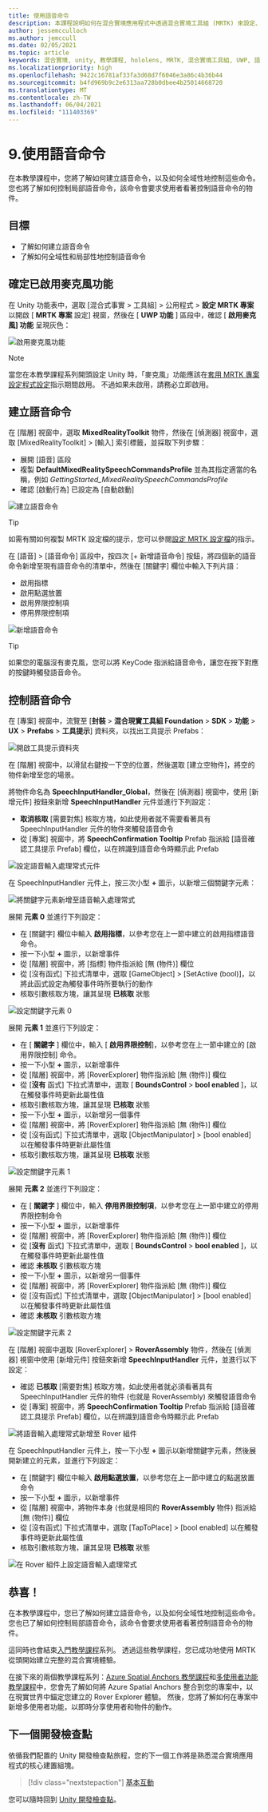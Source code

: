 ```yaml
---
title: 使用語音命令
description: 本課程說明如何在混合實境應用程式中透過混合實境工具組 (MRTK) 來設定、建立及使用語音命令。
author: jessemcculloch
ms.author: jemccull
ms.date: 02/05/2021
ms.topic: article
keywords: 混合實境, unity, 教學課程, hololens, MRTK, 混合實境工具組, UWP, 語音命令, 語音輸入
ms.localizationpriority: high
ms.openlocfilehash: 9422c16781af33fa3d68d7f6046e3a86c4b36b44
ms.sourcegitcommit: b4fd969b9c2e6313aa728b0dbee4b25014668720
ms.translationtype: MT
ms.contentlocale: zh-TW
ms.lasthandoff: 06/04/2021
ms.locfileid: "111403369"
---
```

# <a name="9-using-speech-commands"></a>9.使用語音命令

在本教學課程中，您將了解如何建立語音命令，以及如何全域性地控制這些命令。 您也將了解如何控制局部語音命令，該命令會要求使用者看著控制語音命令的物件。

## <a name="objectives"></a>目標

* 了解如何建立語音命令
* 了解如何全域性和局部性地控制語音命令

## <a name="ensuring-the-microphone-capability-is-enabled"></a>確定已啟用麥克風功能

在 Unity 功能表中，選取 [混合式事實 > 工具組] > 公用程式 > **設定 MRTK 專案** 以開啟 [ **MRTK 專案** 設定] 視窗，然後在 [ **UWP 功能** ] 區段中，確認 [ **啟用麥克風] 功能** 呈現灰色：

![啟用麥克風功能](images/mr-learning-base/base-09-section1-step1-1.png)

> [!NOTE]
> 當您在本教學課程系列開頭設定 Unity 時，「麥克風」功能應該在[套用 MRTK 專案設定程式設定](mr-learning-base-02.md#creating-the-scene-and-configuring-mrtk)指示期間啟用。 不過如果未啟用，請務必立即啟用。

## <a name="creating-speech-commands"></a>建立語音命令

在 [階層] 視窗中，選取 **MixedRealityToolkit** 物件，然後在 [偵測器] 視窗中，選取 [MixedRealityToolkit] > [輸入] 索引標籤，並採取下列步驟：

* 展開 [語音] 區段
* 複製 **DefaultMixedRealitySpeechCommandsProfile** 並為其指定適當的名稱，例如 _GettingStarted_MixedRealitySpeechCommandsProfile_
* 確認 [啟動行為] 已設定為 [自動啟動]

![建立語音命令](images/mr-learning-base/base-09-section2-step1-1.png)

> [!TIP]
> 如需有關如何複製 MRTK 設定檔的提示，您可以參閱[設定 MRTK 設定檔](mr-learning-base-03.md)的指示。

在 [語音] > [語音命令] 區段中，按四次 [+ 新增語音命令] 按鈕，將四個新的語音命令新增至現有語音命令的清單中，然後在 [關鍵字] 欄位中輸入下列片語：

* 啟用指標
* 啟用點選放置
* 啟用界限控制項
* 停用界限控制項

![新增語音命令](images/mr-learning-base/base-09-section2-step1-2.png)

> [!TIP]
> 如果您的電腦沒有麥克風，您可以將 KeyCode 指派給語音命令，讓您在按下對應的按鍵時觸發語音命令。

## <a name="controlling-speech-commands"></a>控制語音命令

在 [專案] 視窗中，流覽至 [**封裝**  >  **混合現實工具組 Foundation**  >  **SDK**  >  **功能**  >  **UX**  >  **Prefabs**  >  **工具提示**] 資料夾，以找出工具提示 Prefabs：

![開啟工具提示資料夾](images/mr-learning-base/base-09-section3-step1-1.png)

在 [階層] 視窗中，以滑鼠右鍵按一下空的位置，然後選取 [建立空物件]，將空的物件新增至您的場景。

將物件命名為 **SpeechInputHandler_Global**，然後在 [偵測器] 視窗中，使用 [新增元件] 按鈕來新增 **SpeechInputHandler** 元件並進行下列設定：

* **取消核取** [需要對焦] 核取方塊，如此使用者就不需要看著具有 SpeechInputHandler 元件的物件來觸發語音命令
* 從 [專案] 視窗中，將 **SpeechConfirmation Tooltip** Prefab 指派給 [語音確認工具提示 Prefab] 欄位，以在辨識到語音命令時顯示此 Prefab

![設定語音輸入處理常式元件](images/mr-learning-base/base-09-section3-step1-2.png)

在 SpeechInputHandler 元件上，按三次小型 **+** 圖示，以新增三個關鍵字元素：

![將關鍵字元素新增至語音輸入處理常式](images/mr-learning-base/base-09-section3-step1-3.png)

展開 **元素 0** 並進行下列設定：

* 在 [關鍵字] 欄位中輸入 **啟用指標**，以參考您在上一節中建立的啟用指標語音命令。
* 按一下小型 **+** 圖示，以新增事件
* 從 [階層] 視窗中，將 [指標] 物件指派給 [無 (物件)] 欄位
* 從 [沒有函式] 下拉式清單中，選取 [GameObject] > [SetActive (bool)]，以將此函式設定為觸發事件時所要執行的動作
* 核取引數核取方塊，讓其呈現 **已核取** 狀態

![設定關鍵字元素 0](images/mr-learning-base/base-09-section3-step1-4.png)

展開 **元素 1** 並進行下列設定：

* 在 [ **關鍵字** ] 欄位中，輸入 [ **啟用界限控制**]，以參考您在上一節中建立的 [啟用界限控制] 命令。
* 按一下小型 **+** 圖示，以新增事件
* 從 [階層] 視窗中，將 [RoverExplorer] 物件指派給 [無 (物件)] 欄位
* 從 [**沒有** 函式] 下拉式清單中，選取 [ **BoundsControl**  >  **bool enabled** ]，以在觸發事件時更新此屬性值
* 核取引數核取方塊，讓其呈現 **已核取** 狀態
* 按一下小型 **+** 圖示，以新增另一個事件
* 從 [階層] 視窗中，將 [RoverExplorer] 物件指派給 [無 (物件)] 欄位
* 從 [沒有函式] 下拉式清單中，選取 [ObjectManipulator] > [bool enabled] 以在觸發事件時更新此屬性值
* 核取引數核取方塊，讓其呈現 **已核取** 狀態

![設定關鍵字元素 1](images/mr-learning-base/base-09-section3-step1-5.png)

展開 **元素 2** 並進行下列設定：

* 在 [ **關鍵字** ] 欄位中，輸入 **停用界限控制項**，以參考您在上一節中建立的停用界限控制命令
* 按一下小型 **+** 圖示，以新增事件
* 從 [階層] 視窗中，將 [RoverExplorer] 物件指派給 [無 (物件)] 欄位
* 從 [**沒有** 函式] 下拉式清單中，選取 [ **BoundsControl**  >  **bool enabled** ]，以在觸發事件時更新此屬性值
* 確認 **未核取** 引數核取方塊
* 按一下小型 **+** 圖示，以新增另一個事件
* 從 [階層] 視窗中，將 [RoverExplorer] 物件指派給 [無 (物件)] 欄位
* 從 [沒有函式] 下拉式清單中，選取 [ObjectManipulator] > [bool enabled] 以在觸發事件時更新此屬性值
* 確認 **未核取** 引數核取方塊

![設定關鍵字元素 2](images/mr-learning-base/base-09-section3-step1-6.png)

在 [階層] 視窗中選取 [RoverExplorer] > **RoverAssembly** 物件，然後在 [偵測器] 視窗中使用 [新增元件] 按鈕來新增 **SpeechInputHandler** 元件，並進行以下設定：

* 確認 **已核取** [需要對焦] 核取方塊，如此使用者就必須看著具有 SpeechInputHandler 元件的物件 (也就是 RoverAssembly) 來觸發語音命令
* 從 [專案] 視窗中，將 **SpeechConfirmation Tooltip** Prefab 指派給 [語音確認工具提示 Prefab] 欄位，以在辨識到語音命令時顯示此 Prefab

![將語音輸入處理常式新增至 Rover 組件](images/mr-learning-base/base-09-section3-step1-7.png)

在 SpeechInputHandler 元件上，按一下小型 **+** 圖示以新增關鍵字元素，然後展開新建立的元素，並進行下列設定：

* 在 [關鍵字] 欄位中輸入 **啟用點選放置**，以參考您在上一節中建立的點選放置命令
* 按一下小型 **+** 圖示，以新增事件
* 從 [階層] 視窗中，將物件本身 (也就是相同的 **RoverAssembly** 物件) 指派給 [無 (物件)] 欄位
* 從 [沒有函式] 下拉式清單中，選取 [TapToPlace] > [bool enabled] 以在觸發事件時更新此屬性值
* 核取引數核取方塊，讓其呈現 **已核取** 狀態

![在 Rover 組件上設定語音輸入處理常式](images/mr-learning-base/base-09-section3-step1-8.png)

## <a name="congratulations"></a>恭喜！

在本教學課程中，您已了解如何建立語音命令，以及如何全域性地控制這些命令。 您也已了解如何控制局部語音命令，該命令會要求使用者看著控制語音命令的物件。

這同時也會結束[入門教學課程](mr-learning-base-01.md)系列。 透過這些教學課程，您已成功地使用 MRTK 從頭開始建立完整的混合實境體驗。

在接下來的兩個教學課程系列：[Azure Spatial Anchors 教學課程](mr-learning-asa-01.md)和[多使用者功能教學課程](mr-learning-sharing-01.md)中，您會先了解如何將 Azure Spatial Anchors 整合到您的專案中，以在現實世界中錨定您建立的 Rover Explorer 體驗。 然後，您將了解如何在專案中新增多使用者功能，以即時分享使用者和物件的動作。

## <a name="next-development-checkpoint"></a>下一個開發檢查點

依循我們配置的 Unity 開發檢查點旅程，您的下一個工作將是熟悉混合實境應用程式的核心建置組塊。

> [!div class="nextstepaction"]
> [基本互動](/windows/mixed-reality/mrtk-unity/)

您可以隨時回到 [Unity 開發檢查點](../unity-development-overview.md#1-getting-started)。
